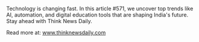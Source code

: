 Technology is changing fast. In this article #571, we uncover top trends like AI, automation, and digital education tools that are shaping India's future. Stay ahead with Think News Daily.

Read more at: www.thinknewsdaily.com